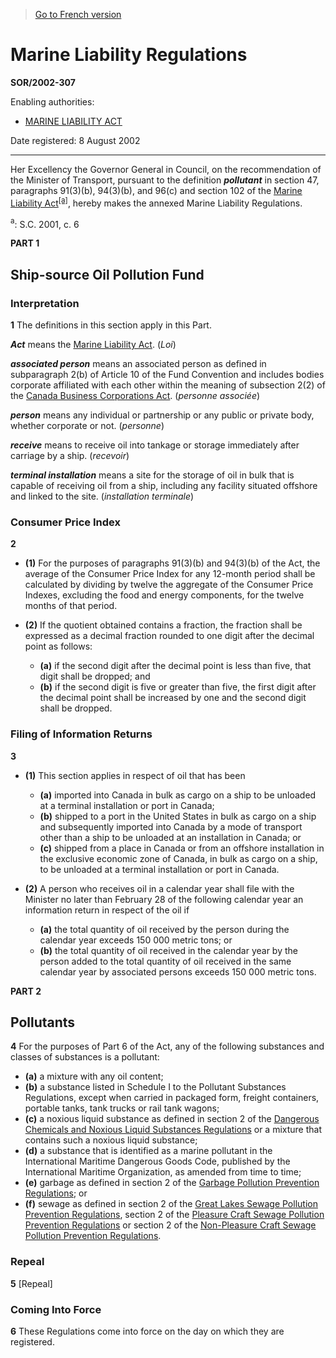 > [Go to French version](/fr/Règlements/Décrets,%20ordonnances%20et%20règlements%20statutaires/2002/307.md)

# Marine Liability Regulations

**SOR/2002-307**

Enabling authorities: 
- [MARINE LIABILITY ACT](/en/Acts/Statutes%20of%20Canada/2001/c.%206.md)

Date registered: 8 August 2002

----------

Her Excellency the Governor General in Council, on the recommendation of the Minister of Transport, pursuant to the definition ***pollutant*** in section 47, paragraphs 91(3)(b), 94(3)(b), and 96(c) and section 102 of the [Marine Liability Act](/en/Acts/Statutes%20of%20Canada/2001/c.%206.md)<sup><a href='#footnote1_e'>[a]</a></sup>, hereby makes the annexed Marine Liability Regulations.

<a name='footnote1_e'><sup>a</sup></a>: S.C. 2001, c. 6<br />




**PART 1** 
## Ship-source Oil Pollution Fund



### Interpretation


**1** The definitions in this section apply in this Part.

***Act*** means the [Marine Liability Act](/en/Acts/Statutes%20of%20Canada/2001/c.%206.md). (*Loi*)

***associated person*** means an associated person as defined in subparagraph 2(b) of Article 10 of the Fund Convention and includes bodies corporate affiliated with each other within the meaning of subsection 2(2) of the [Canada Business Corporations Act](/en/Acts/Revised%20Statutes%20of%20Canada/C/C-44.md). (*personne associée*)

***person*** means any individual or partnership or any public or private body, whether corporate or not. (*personne*)

***receive*** means to receive oil into tankage or storage immediately after carriage by a ship. (*recevoir*)

***terminal installation*** means a site for the storage of oil in bulk that is capable of receiving oil from a ship, including any facility situated offshore and linked to the site. (*installation terminale*)




### Consumer Price Index


**2** 

- **(1)** For the purposes of paragraphs 91(3)(b) and 94(3)(b) of the Act, the average of the Consumer Price Index for any 12-month period shall be calculated by dividing by twelve the aggregate of the Consumer Price Indexes, excluding the food and energy components, for the twelve months of that period.

- **(2)** If the quotient obtained contains a fraction, the fraction shall be expressed as a decimal fraction rounded to one digit after the decimal point as follows:
	- **(a)** if the second digit after the decimal point is less than five, that digit shall be dropped; and
	- **(b)** if the second digit is five or greater than five, the first digit after the decimal point shall be increased by one and the second digit shall be dropped.




### Filing of Information Returns


**3** 

- **(1)** This section applies in respect of oil that has been
	- **(a)** imported into Canada in bulk as cargo on a ship to be unloaded at a terminal installation or port in Canada;
	- **(b)** shipped to a port in the United States in bulk as cargo on a ship and subsequently imported into Canada by a mode of transport other than a ship to be unloaded at an installation in Canada; or
	- **(c)** shipped from a place in Canada or from an offshore installation in the exclusive economic zone of Canada, in bulk as cargo on a ship, to be unloaded at a terminal installation or port in Canada.

- **(2)** A person who receives oil in a calendar year shall file with the Minister no later than February 28 of the following calendar year an information return in respect of the oil if
	- **(a)** the total quantity of oil received by the person during the calendar year exceeds 150 000 metric tons; or
	- **(b)** the total quantity of oil received in the calendar year by the person added to the total quantity of oil received in the same calendar year by associated persons exceeds 150 000 metric tons.




**PART 2** 
## Pollutants


**4** For the purposes of Part 6 of the Act, any of the following substances and classes of substances is a pollutant:
- **(a)** a mixture with any oil content;
- **(b)** a substance listed in Schedule I to the Pollutant Substances Regulations, except when carried in packaged form, freight containers, portable tanks, tank trucks or rail tank wagons;
- **(c)** a noxious liquid substance as defined in section 2 of the [Dangerous Chemicals and Noxious Liquid Substances Regulations](/en/Regulations/Statutory%20Orders%20and%20Regulations/93/4.md) or a mixture that contains such a noxious liquid substance;
- **(d)** a substance that is identified as a marine pollutant in the International Maritime Dangerous Goods Code, published by the International Maritime Organization, as amended from time to time;
- **(e)** garbage as defined in section 2 of the [Garbage Pollution Prevention Regulations](/en/Regulations/Consolidated%20Regulations%20of%20Canada/1401-1500/C.R.C.,%20c.%201424.md); or
- **(f)** sewage as defined in section 2 of the [Great Lakes Sewage Pollution Prevention Regulations](/en/Regulations/Consolidated%20Regulations%20of%20Canada/1401-1500/C.R.C.,%20c.%201429.md), section 2 of the [Pleasure Craft Sewage Pollution Prevention Regulations](/en/Regulations/Statutory%20Orders%20and%20Regulations/91/661.md) or section 2 of the [Non-Pleasure Craft Sewage Pollution Prevention Regulations](/en/Regulations/Statutory%20Orders%20and%20Regulations/91/659.md).




### Repeal


**5** [Repeal]




### Coming Into Force


**6** These Regulations come into force on the day on which they are registered.


